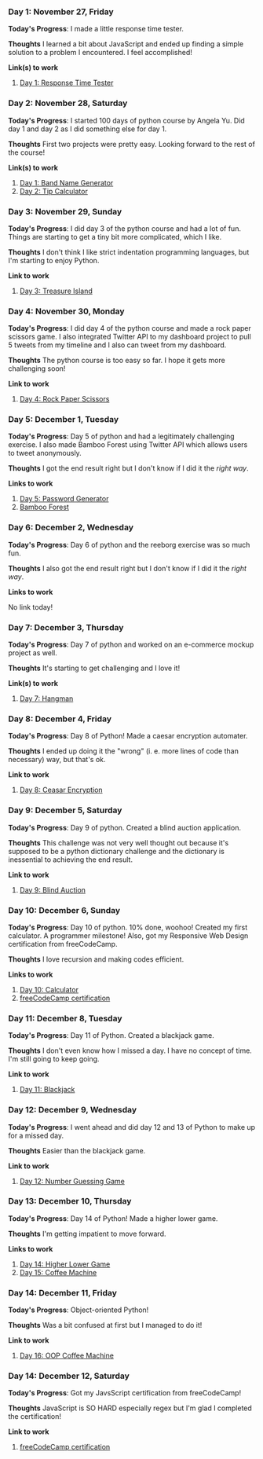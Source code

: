 ### Day 1: November 27, Friday

**Today's Progress**: I made a little response time tester.

**Thoughts** I learned a bit about JavaScript and ended up finding a simple solution to a problem I encountered. I feel accomplished!

**Link(s) to work**
1. [Day 1: Response Time Tester](https://github.com/jihyundotkim/100-days-of-code/tree/master/100daysofcode/Day%201)

### Day 2: November 28, Saturday

**Today's Progress**: I started 100 days of python course by Angela Yu. Did day 1 and day 2 as I did something else for day 1.

**Thoughts** First two projects were pretty easy. Looking forward to the rest of the course!

**Link(s) to work**
1. [Day 1: Band Name Generator](https://repl.it/join/hpxuymqm-jihyundotkim)
2. [Day 2: Tip Calculator](https://repl.it/join/sqfwjcqi-jihyundotkim)

### Day 3: November 29, Sunday

**Today's Progress**: I did day 3 of the python course and had a lot of fun. Things are starting to get a tiny bit more complicated, which I like.

**Thoughts** I don't think I like strict indentation programming languages, but I'm starting to enjoy Python.

**Link to work**
1. [Day 3: Treasure Island](https://repl.it/join/wllvtxpq-jihyundotkim)

### Day 4: November 30, Monday

**Today's Progress**: I did day 4 of the python course and made a rock paper scissors game. I also integrated Twitter API to my dashboard project to pull 5 tweets from my timeline and I also can tweet from my dashboard.

**Thoughts** The python course is too easy so far. I hope it gets more challenging soon!

**Link to work**
1. [Day 4: Rock Paper Scissors](https://repl.it/@jihyundotkim/rock-paper-scissors-start)

### Day 5: December 1, Tuesday

**Today's Progress**: Day 5 of python and had a legitimately challenging exercise. I also made Bamboo Forest using Twitter API which allows users to tweet anonymously.

**Thoughts** I got the end result right but I don't know if I did it the _right way_.

**Links to work**
1. [Day 5: Password Generator](https://repl.it/@jihyundotkim/password-generator-start)
2. [Bamboo Forest](https://bamboo-forest.xyz/)


### Day 6: December 2, Wednesday

**Today's Progress**: Day 6 of python and the reeborg exercise was so much fun.

**Thoughts** I also got the end result right but I don't know if I did it the _right way_.

**Links to work**

No link today!

### Day 7: December 3, Thursday

**Today's Progress**: Day 7 of python and worked on an e-commerce mockup project as well.

**Thoughts** It's starting to get challenging and I love it!

**Link(s) to work**
1. [Day 7: Hangman](https://repl.it/@jihyundotkim/Day-7-Hangman-5-Start)

### Day 8: December 4, Friday

**Today's Progress**: Day 8 of Python! Made a caesar encryption automater.

**Thoughts** I ended up doing it the "wrong" (i. e. more lines of code than necessary) way, but that's ok.

**Link to work**
1. [Day 8: Ceasar Encryption](https://repl.it/@jihyundotkim/caesar-cipher-4-start)

### Day 9: December 5, Saturday

**Today's Progress**: Day 9 of python. Created a blind auction application.

**Thoughts** This challenge was not very well thought out because it's supposed to be a python dictionary challenge and the dictionary is inessential to achieving the end result.

**Link to work**
1. [Day 9: Blind Auction](https://repl.it/@jihyundotkim/blind-auction-start)

### Day 10: December 6, Sunday

**Today's Progress**: Day 10 of python. 10% done, woohoo! Created my first calculator. A programmer milestone! Also, got my Responsive Web Design certification from freeCodeCamp.

**Thoughts** I love recursion and making codes efficient.

**Links to work**
1. [Day 10: Calculator](https://repl.it/@jihyundotkim/calculator-start-1)
2. [freeCodeCamp certification](https://www.freecodecamp.org/certification/jihyundotkim/responsive-web-design)

### Day 11: December 8, Tuesday

**Today's Progress**: Day 11 of Python. Created a blackjack game.

**Thoughts** I don't even know how I missed a day. I have no concept of time. I'm still going to keep going.

**Link to work**
1. [Day 11: Blackjack](https://repl.it/@jihyundotkim/blackjack-start)

### Day 12: December 9, Wednesday

**Today's Progress**: I went ahead and did day 12 and 13 of Python to make up for a missed day.

**Thoughts** Easier than the blackjack game.

**Link to work**
1. [Day 12: Number Guessing Game](https://github.com/jihyundotkim/100-days-of-code/blob/master/100daysofcode/Day%2013/NumberGuessingGame.py)

### Day 13: December 10, Thursday

**Today's Progress**: Day 14 of Python! Made a higher lower game.

**Thoughts** I'm getting impatient to move forward.

**Links to work**
1. [Day 14: Higher Lower Game](https://repl.it/@jihyundotkim/higher-lower-start)
2. [Day 15: Coffee Machine](https://github.com/jihyundotkim/100-days-of-code/blob/master/100daysofcode/Day%2013/CoffeeMachine.py)

### Day 14: December 11, Friday

**Today's Progress**: Object-oriented Python!

**Thoughts** Was a bit confused at first but I managed to do it!

**Link to work**
1. [Day 16: OOP Coffee Machine](https://repl.it/@jihyundotkim/oop-coffee-machine-start)

### Day 14: December 12, Saturday

**Today's Progress**: Got my JavsScript certification from freeCodeCamp!

**Thoughts** JavaScript is SO HARD especially regex but I'm glad I completed the certification!

**Link to work**
1. [freeCodeCamp certification](https://www.freecodecamp.org/certification/jihyundotkim/javascript-algorithms-and-data-structures)
